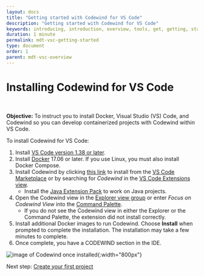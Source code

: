 ```yaml
---
layout: docs
title: "Getting started with Codewind for VS Code"
description: "Getting started with Codewind for VS Code"
keywords: introducing, introduction, overview, tools, get, getting, start, started, install, vscode, visual, studio, code, Codewind for VS Code getting started, VS Code Marketplace, VS Code Extensions view, VS Code workspace,installing Codewind for VS Code
duration: 1 minute
permalink: mdt-vsc-getting-started
type: document
order: 1
parent: mdt-vsc-overview
---
```


# Installing Codewind for VS Code
<br/>

**Objective:** To instruct you to install Docker, Visual Studio (VS) Code, and Codewind so you can develop containerized projects with Codewind within VS Code.  

 To install Codewind for VS Code:

1. Install [VS Code version 1.38 or later](https://code.visualstudio.com/download).
2. Install [Docker](https://docs.docker.com/install/) 17.06 or later. If you use Linux, you must also install Docker Compose.
3. Install Codewind by clicking [this link](vscode:extension/IBM.codewind) to install from the [VS Code Marketplace](https://marketplace.visualstudio.com/items?itemName=IBM.codewind) or by searching for *Codewind* in the [VS Code Extensions view](https://code.visualstudio.com/docs/editor/extension-gallery#_browse-for-extensions).
    - Install the [Java Extension Pack](https://marketplace.visualstudio.com/items?itemName=vscjava.vscode-java-pack) to work on Java projects.
4. Open the Codewind view in the [Explorer view group](https://code.visualstudio.com/docs/getstarted/userinterface) or enter *Focus on Codewind View* into the [Command Palette](https://code.visualstudio.com/docs/getstarted/userinterface#_command-palette).
    - If you do not see the Codewind view in either the Explorer or the Command Palette, the extension did not install correctly.
5. Install additional Docker images to run Codewind. Choose **Install** when prompted to complete the installation.  The installation may take a few minutes to complete.
6. Once complete, you have a CODEWIND section in the IDE. 
   
![image of Codewind once installed](dist/images/installed.png){:width="800px"}

Next step: [Create your first project](mdt-vsc-firstproject.html)




